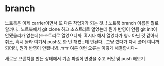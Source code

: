 # branch 
노트북은 이제 carrier이면서 또 다른 작업자가 되는 것..!
노트북 branch 이름은 뭘로 할까나..
노트북에서 git clone 하고 소스트리로 열었는데 뭔가 반영이 안됨
git init이 안됐을리가 없는데(소스트리로 열었으니까) 혹시나 해서 열었다가 영~ 아닌 것 같아서 취소, 혹시 몰라 여기서 push도 한 번 해봤는데 안된다..
그냥 껐다가 다시 폴더 여니까 되더라, 뭔가 반영이 안됐나봐..ㅠㅠ
여튼 이런 오류는 이렇게 해결합시다~

새로운 브랜치를 만든 상태에서 기존 파일에 변경을 주고 커밋 및 push 해보기
